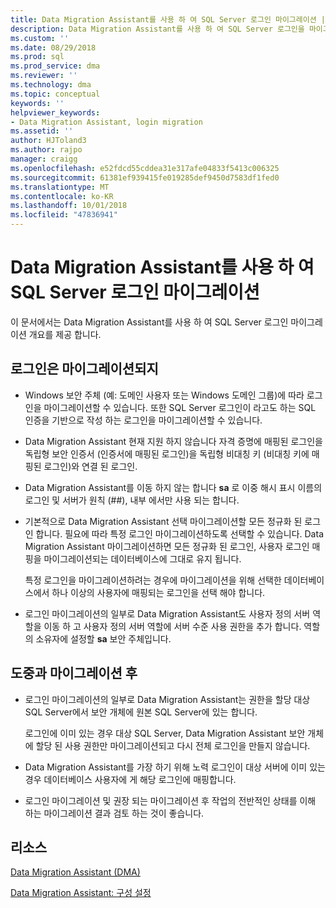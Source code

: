 ```yaml
---
title: Data Migration Assistant를 사용 하 여 SQL Server 로그인 마이그레이션 | Microsoft Docs
description: Data Migration Assistant를 사용 하 여 SQL Server 로그인을 마이그레이션하는 방법을 알아봅니다
ms.custom: ''
ms.date: 08/29/2018
ms.prod: sql
ms.prod_service: dma
ms.reviewer: ''
ms.technology: dma
ms.topic: conceptual
keywords: ''
helpviewer_keywords:
- Data Migration Assistant, login migration
ms.assetid: ''
author: HJToland3
ms.author: rajpo
manager: craigg
ms.openlocfilehash: e52fdcd55cddea31e317afe04833f5413c006325
ms.sourcegitcommit: 61381ef939415fe019285def9450d7583df1fed0
ms.translationtype: MT
ms.contentlocale: ko-KR
ms.lasthandoff: 10/01/2018
ms.locfileid: "47836941"
---
```

# <a name="migrate-sql-server-logins-with-data-migration-assistant"></a>Data Migration Assistant를 사용 하 여 SQL Server 로그인 마이그레이션

이 문서에서는 Data Migration Assistant를 사용 하 여 SQL Server 로그인 마이그레이션 개요를 제공 합니다. 

## <a name="which-logins-are-migrated"></a>로그인은 마이그레이션되지

- Windows 보안 주체 (예: 도메인 사용자 또는 Windows 도메인 그룹)에 따라 로그인을 마이그레이션할 수 있습니다. 또한 SQL Server 로그인이 라고도 하는 SQL 인증을 기반으로 작성 하는 로그인을 마이그레이션할 수 있습니다.

- Data Migration Assistant 현재 지원 하지 않습니다 자격 증명에 매핑된 로그인을 독립형 보안 인증서 (인증서에 매핑된 로그인)을 독립형 비대칭 키 (비대칭 키에 매핑된 로그인)와 연결 된 로그인.

- Data Migration Assistant를 이동 하지 않는 합니다 **sa** 로 이중 해시 표시 이름의 로그인 및 서버가 원칙 (\#\#), 내부 에서만 사용 되는 합니다.

- 기본적으로 Data Migration Assistant 선택 마이그레이션할 모든 정규화 된 로그인 합니다. 필요에 따라 특정 로그인 마이그레이션하도록 선택할 수 있습니다. Data Migration Assistant 마이그레이션하면 모든 정규화 된 로그인, 사용자 로그인 매핑을 마이그레이션되는 데이터베이스에 그대로 유지 됩니다. 

  특정 로그인을 마이그레이션하려는 경우에 마이그레이션을 위해 선택한 데이터베이스에서 하나 이상의 사용자에 매핑되는 로그인을 선택 해야 합니다.

- 로그인 마이그레이션의 일부로 Data Migration Assistant도 사용자 정의 서버 역할을 이동 하 고 사용자 정의 서버 역할에 서버 수준 사용 권한을 추가 합니다. 역할의 소유자에 설정할 **sa** 보안 주체입니다.

## <a name="during-and-after-migration"></a>도중과 마이그레이션 후

- 로그인 마이그레이션의 일부로 Data Migration Assistant는 권한을 할당 대상 SQL Server에서 보안 개체에 원본 SQL Server에 있는 합니다. 

  로그인에 이미 있는 경우 대상 SQL Server, Data Migration Assistant 보안 개체에 할당 된 사용 권한만 마이그레이션되고 다시 전체 로그인을 만들지 않습니다.

- Data Migration Assistant를 가장 하기 위해 노력 로그인이 대상 서버에 이미 있는 경우 데이터베이스 사용자에 게 해당 로그인에 매핑합니다.

- 로그인 마이그레이션 및 권장 되는 마이그레이션 후 작업의 전반적인 상태를 이해 하는 마이그레이션 결과 검토 하는 것이 좋습니다.

## <a name="resources"></a>리소스

[Data Migration Assistant (DMA)](../dma/dma-overview.md)

[Data Migration Assistant: 구성 설정](../dma/dma-configurationsettings.md)
